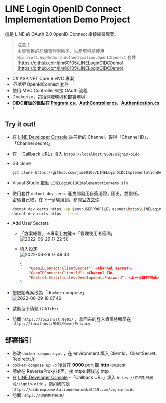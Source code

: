 # LINE Login OpenID Connect Implementation Demo Project

這是 LINE 的 OAuth 2.0 OpenID Connect 串接練習專案。

> 注意！\
> 本專案目的在練習發明輪子，生產環境請使用 `Microsoft.AspNetCore.Authentication.OpenIdConnect` 套件\
> [https://github.com/jim60105/LINELoginOIDCDemo](https://github.com/jim60105/LINELoginOIDCDemo)

- C# ASP<area>.NET Core 6 MVC 專案
- *不使用* OpenIdConnect 套件
- 使用 MVC Controller 來接 OAuth 流程
- Dockerize，包括開發環境和部署環境
- **OIDC實做的重點在 [Program.cs](/Program.cs)、[AuthController.cs](Controllers/AuthController.cs)、[Authentication.cs](Models/Authentication.cs) !**

## Try it out!

- 在 [LINE Developer Console](https://developers.line.biz/console) 註冊新的 Channel，取得「Channel ID」、「Channel secret」
- 在 「Callback URL」填入 `https://localhost:9001/signin-oidc`
- Git clone

  ```bash
  git clone https://github.com/jim60105/LINELoginOIDCImplementationDemo.git
  ```

- Visual Studio 啟動 `LINELoginOIDCImplementationDemo.sln`
- 使用套件 `dotnet dev-certs` 產生開發用自簽憑證，匯出，並信任。\
  密碼自己取，在下一步驟用到。參閱[官方文件](https://docs.microsoft.com/zh-tw/dotnet/core/additional-tools/self-signed-certificates-guide#with-dotnet-dev-certs)

  ```bash
  dotnet dev-certs https -ep $env:USERPROFILE\.aspnet\https\LINELoginOIDCImplementationDemo.pfx -p YOURPASSWORD
  dotnet dev-certs https --trust
  ```

- Add User Secrets
  - 「方案總管」→專案上右鍵→「管理使用者密碼」\
    ![2022-06-29 17 22 50](https://user-images.githubusercontent.com/16995691/176410718-740f5f3f-4af2-455a-a8ad-954dfcb18c7e.png)
  - 填入設定\
    ![2022-06-29 18 49 33](https://user-images.githubusercontent.com/16995691/176419323-6c1da18c-0243-423f-b1b4-b1120b448e2d.png)

    ```json
    {
        "OpenIDConnect:ClientSecret": <Channel secret>,
        "OpenIDConnect:ClientId": <Channel ID>,
        "Kestrel:Certificates:Development:Password": <上一步驟的密碼>
    }
    ```

- 把啟始專案改為「docker-compose」\
  ![2022-06-29 18 07 46](https://user-images.githubusercontent.com/16995691/176411228-b15ab530-dac2-41f8-be2c-4b75d2e95769.png)
- 啟動但不偵錯 (Ctrl+F5)
- 訪問 `https://localhost:9001/` ，拿回來的登入資訊將顯示在 `https://localhost:9001/Home/Privacy`

## 部署指引

- 修改 `docker-compose.yml` ，在 environment 填入 ClientId、ClientSecret、RedirectUri
- `docker-compose up -d` 後會在 **9000** port 聽 **http** request
- 請放在 ReverseProxy 後面，接 https 轉後送 http
- 在  [LINE Developer Console](https://developers.line.biz/console) -「Callback URL」填入 `https://你的對外網域/signin-oidc` ，例如我的是 `https://oidcimplementationdemo.maki0419.com/signin-oidc`
- 訪問 `https://你的對外網域/`
